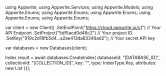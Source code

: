 using Appwrite;
using Appwrite.Services;
using Appwrite.Models;
using Appwrite.Enums;
using Appwrite.Enums;
using Appwrite.Enums;
using Appwrite.Enums;
using Appwrite.Enums;

var client = new Client()
    .SetEndPoint("https://cloud.appwrite.io/v1") // Your API Endpoint
    .SetProject("5df5acd0d48c2") // Your project ID
    .SetKey("919c2d18fb5d4...a2ae413da83346ad2"); // Your secret API key

var databases = new Databases(client);

Index result = await databases.CreateIndex(
    databaseId: "[DATABASE_ID]",
    collectionId: "[COLLECTION_ID]",
    key: "",
    type: IndexType.Key,
    attributes: new List<string> {});